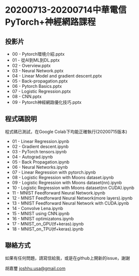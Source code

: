 # 20200713-20200714中華電信PyTorch+神經網路課程

## 投影片

* 00 - Pytorch環境介紹.pptx
* 01 - 從AI到ML到DL.pptx
* 02 - Overview.pptx
* 03 - Neural Network.pptx
* 04 - Linear Model and gradient descent.pptx
* 05 - Back-propagation.pptx
* 06 - Pytorch Basics.pptx
* 07 - Logistic Regression.pptx
* 08 - CNN.pptx
* 09 - Pytorch神經網路優化技巧.pptx


## 程式碼說明

程式碼已測試，在Google Colab下均能正確執行(20200715版本)

* 01 - Linear Regression.ipynb
* 02 - Gradient descent.ipynb
* 03 - PyTorch tensors.ipynb
* 04 - Autograd.ipynb
* 05 - Back Propagation.ipynb
* 06 - Neural Networks.ipynb
* 07 - Linear Regression with pytorch.ipynb
* 08 - Logistic Regression with Moons dataset.ipynb
* 09 - Logistic Regression with Moons dataset(nn).ipynb
* 10 - Logistic Regression with Moons dataset(nn CUDA).ipynb
* 11 - MNIST Feedforward Neural Network.ipynb
* 12 - MNIST Feedforward Neural Network(more layers).ipynb
* 13 - MNIST Feedforward Neural Network with CUDA.ipynb
* 14 - Convolve Lena.ipynb
* 15 - MNIST using CNN.ipynb
* 16 - MNIST optimizatons.ipynb
* 17 - MNIST_on_GPU(tf+keras).ipynb
* 18 - MNIST_on_TPU(tf+keras).ipynb

## 聯絡方式

如果有任何問題，請寫信給我，或是在github上開新的issue，謝謝

胡嘉璽 joshhu.usa@gmail.com

